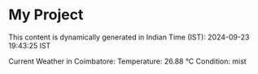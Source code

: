 # My Project

This content is dynamically generated in Indian Time (IST): 2024-09-23 19:43:25 IST


Current Weather in Coimbatore:
Temperature: 26.88 °C
Condition: mist
